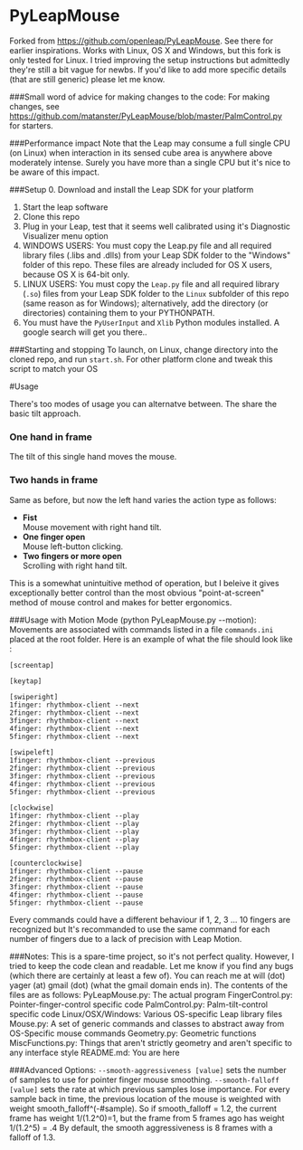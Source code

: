 PyLeapMouse
===========

Forked from https://github.com/openleap/PyLeapMouse. See there for earlier inspirations. 
Works with Linux, OS X and Windows, but this fork is only tested for Linux. I tried improving the setup instructions but admittedly they're still a bit vague for newbs. If you'd like to add more specific details (that are still generic) please let me know.

###Small word of advice for making changes to the code:
For making changes, see https://github.com/matanster/PyLeapMouse/blob/master/PalmControl.py for starters.

###Performance impact
Note that the Leap may consume a full single CPU (on Linux) when interaction in its sensed cube area is anywhere above moderately intense. Surely you have more than a single CPU but it's nice to be aware of this impact.

###Setup 
0. Download and install the Leap SDK for your platform
1. Start the leap software 
2. Clone this repo
3. Plug in your Leap, test that it seems well calibrated using it's Diagnostic Visualizer menu option
3. WINDOWS USERS: You must copy the Leap.py file and all required library files (.libs and .dlls) from your Leap SDK folder to the "Windows" folder of this repo. These files are already included for OS X users, because OS X is 64-bit only.
4. LINUX USERS: You must copy the `Leap.py` file and all required library (`.so`) files from your Leap SDK folder to the `Linux` subfolder of this repo (same reason as for Windows); alternatively, add the directory (or directories) containing them to your PYTHONPATH. 
5. You must have the `PyUserInput` and `Xlib` Python modules installed. A google search will get you there..

###Starting and stopping
To launch, on Linux, change directory into the cloned repo, and run `start.sh`. For other platform clone and tweak this script to match your OS

#Usage

There's too modes of usage you can alternatve between. The share the basic tilt approach.

### One hand in frame 
The tilt of this single hand moves the mouse.

### Two hands in frame


Same as before, but now the left hand varies the action type as follows:
* __Fist__                
Mouse movement with right hand tilt.
* __One finger open__              
Mouse left-button clicking. 
* __Two fingers or more open__                 
Scrolling with right hand tilt.
 
This is a somewhat unintuitive method of operation, but I beleive it gives exceptionally better control than the most obvious "point-at-screen" method of mouse control and makes for better ergonomics. 

###Usage with Motion Mode (python PyLeapMouse.py --motion):
Movements are associated with commands listed in a file `commands.ini` placed at the root folder. Here is an example of what the file should look like :

    [screentap]

    [keytap]

    [swiperight]
    1finger: rhythmbox-client --next
    2finger: rhythmbox-client --next
    3finger: rhythmbox-client --next
    4finger: rhythmbox-client --next
    5finger: rhythmbox-client --next

    [swipeleft]
    1finger: rhythmbox-client --previous
    2finger: rhythmbox-client --previous
    3finger: rhythmbox-client --previous
    4finger: rhythmbox-client --previous
    5finger: rhythmbox-client --previous

    [clockwise]
    1finger: rhythmbox-client --play
    2finger: rhythmbox-client --play
    3finger: rhythmbox-client --play
    4finger: rhythmbox-client --play
    5finger: rhythmbox-client --play

    [counterclockwise]
    1finger: rhythmbox-client --pause
    2finger: rhythmbox-client --pause
    3finger: rhythmbox-client --pause
    4finger: rhythmbox-client --pause
    5finger: rhythmbox-client --pause

Every commands could have a different behaviour if 1, 2, 3 ... 10 fingers are recognized but It's recommanded to use the same command for each number of fingers due to a lack of precision with Leap Motion.

###Notes:
This is a spare-time project, so it's not perfect quality. However, I tried to keep the code clean and readable. Let me know if you find any bugs (which there are certainly at least a few of). You can reach me at  will (dot) yager (at) gmail (dot) (what the gmail domain ends in).
The contents of the files are as follows:
PyLeapMouse.py: The actual program
FingerControl.py: Pointer-finger-control specific code
PalmControl.py: Palm-tilt-control specific code
Linux/OSX/Windows:
    Various OS-specific Leap library files
    Mouse.py: A set of generic commands and classes to abstract away from OS-Specific mouse commands
Geometry.py: Geometric functions
MiscFunctions.py: Things that aren't strictly geometry and aren't specific to any interface style
README.md: You are here

###Advanced Options:
`--smooth-aggressiveness [value]` sets the number of samples to use for pointer finger mouse smoothing.
`--smooth-falloff [value]` sets the rate at which previous samples lose importance.
For every sample back in time, the previous location of the mouse is weighted with weight smooth_falloff^(-#sample).
So if smooth_falloff = 1.2, the current frame has weight 1/(1.2^0)=1, but the frame from 5 frames ago has weight 1/(1.2^5) = .4
By default, the smooth aggressiveness is 8 frames with a falloff of 1.3.

